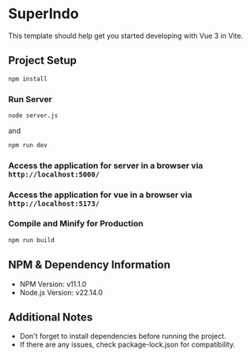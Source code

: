 # SuperIndo

This template should help get you started developing with Vue 3 in Vite.

## Project Setup

```sh
npm install
```

### Run Server
```sh
node server.js
```
and
```sh
npm run dev
```
### Access the application for server in a browser via `http://localhost:5000/`

### Access the application for vue in a browser via `http://localhost:5173/`

### Compile and Minify for Production

```sh
npm run build
```

## NPM & Dependency Information
- NPM Version: v11.1.0
- Node.js Version: v22.14.0

## Additional Notes
- Don't forget to install dependencies before running the project.
- If there are any issues, check package-lock.json for compatibility.
